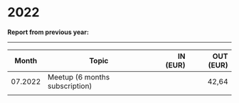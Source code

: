# 2022

**Report from previous year:** 

---

| Month   | Topic                                               | IN (EUR)      | OUT (EUR)     |
| ------- | --------------------------------------------------- | ------------: | ------------: |
| 07.2022 | Meetup (6 months subscription)                      |               | 42,64         |
|         |                                                     |               |               |
